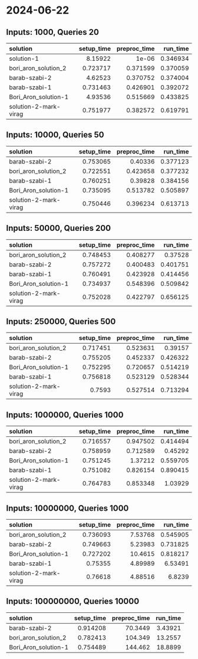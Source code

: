 # 2024-06-22

## Inputs: 1000, Queries 20

| solution              |   setup_time |   preproc_time |   run_time |
|:----------------------|-------------:|---------------:|-----------:|
| solution-1            |     8.15922  |       1e-06    |   0.346934 |
| bori_aron_solution_2  |     0.723717 |       0.371599 |   0.370059 |
| barab-szabi-2         |     4.62523  |       0.370752 |   0.374004 |
| barab-szabi-1         |     0.731463 |       0.426901 |   0.392072 |
| Bori_Aron_solution-1  |     4.93536  |       0.515669 |   0.433825 |
| solution-2-mark-virag |     0.751977 |       0.382572 |   0.619791 |

## Inputs: 10000, Queries 50

| solution              |   setup_time |   preproc_time |   run_time |
|:----------------------|-------------:|---------------:|-----------:|
| barab-szabi-2         |     0.753065 |       0.40336  |   0.377123 |
| bori_aron_solution_2  |     0.722551 |       0.423658 |   0.377232 |
| barab-szabi-1         |     0.760251 |       0.39828  |   0.384156 |
| Bori_Aron_solution-1  |     0.735095 |       0.513782 |   0.505897 |
| solution-2-mark-virag |     0.750446 |       0.396234 |   0.613713 |

## Inputs: 50000, Queries 200

| solution              |   setup_time |   preproc_time |   run_time |
|:----------------------|-------------:|---------------:|-----------:|
| bori_aron_solution_2  |     0.748453 |       0.408277 |   0.37528  |
| barab-szabi-2         |     0.757272 |       0.400483 |   0.401751 |
| barab-szabi-1         |     0.760491 |       0.423928 |   0.414456 |
| Bori_Aron_solution-1  |     0.734937 |       0.548396 |   0.509842 |
| solution-2-mark-virag |     0.752028 |       0.422797 |   0.656125 |

## Inputs: 250000, Queries 500

| solution              |   setup_time |   preproc_time |   run_time |
|:----------------------|-------------:|---------------:|-----------:|
| bori_aron_solution_2  |     0.717451 |       0.523631 |   0.39157  |
| barab-szabi-2         |     0.755205 |       0.452337 |   0.426322 |
| Bori_Aron_solution-1  |     0.752295 |       0.720657 |   0.514219 |
| barab-szabi-1         |     0.756818 |       0.523129 |   0.528344 |
| solution-2-mark-virag |     0.7593   |       0.527514 |   0.713294 |

## Inputs: 1000000, Queries 1000

| solution              |   setup_time |   preproc_time |   run_time |
|:----------------------|-------------:|---------------:|-----------:|
| bori_aron_solution_2  |     0.716557 |       0.947502 |   0.414494 |
| barab-szabi-2         |     0.758959 |       0.712589 |   0.45292  |
| Bori_Aron_solution-1  |     0.751245 |       1.37212  |   0.559705 |
| barab-szabi-1         |     0.751082 |       0.826154 |   0.890415 |
| solution-2-mark-virag |     0.764783 |       0.853348 |   1.03929  |

## Inputs: 10000000, Queries 1000

| solution              |   setup_time |   preproc_time |   run_time |
|:----------------------|-------------:|---------------:|-----------:|
| bori_aron_solution_2  |     0.736093 |        7.53768 |   0.545905 |
| barab-szabi-2         |     0.749663 |        5.23983 |   0.731825 |
| Bori_Aron_solution-1  |     0.727202 |       10.4615  |   0.818217 |
| barab-szabi-1         |     0.75355  |        4.89989 |   6.53491  |
| solution-2-mark-virag |     0.76618  |        4.88516 |   6.8239   |

## Inputs: 100000000, Queries 10000

| solution             |   setup_time |   preproc_time |   run_time |
|:---------------------|-------------:|---------------:|-----------:|
| barab-szabi-2        |     0.914208 |        70.3449 |    3.43921 |
| bori_aron_solution_2 |     0.782413 |       104.349  |   13.2557  |
| Bori_Aron_solution-1 |     0.754489 |       144.462  |   18.8899  |